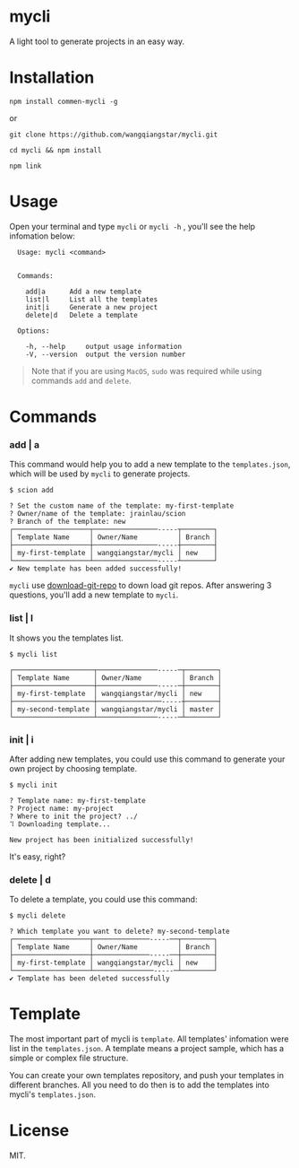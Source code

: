 # mycli
A light tool to generate projects in an easy way.

# Installation
```
npm install commen-mycli -g
```
or
```
git clone https://github.com/wangqiangstar/mycli.git

cd mycli && npm install

npm link
```

# Usage
Open your terminal and type `mycli` or `mycli -h` , you'll see the help infomation below:
```
  Usage: mycli <command>


  Commands:

    add|a      Add a new template
    list|l     List all the templates
    init|i     Generate a new project
    delete|d   Delete a template

  Options:

    -h, --help     output usage information
    -V, --version  output the version number
```

> Note that if you are using `MacOS`, `sudo` was required while using commands `add` and `delete`.

# Commands
### add | a
This command would help you to add a new template to the `templates.json`, which will be used by `mycli` to generate projects.
```
$ scion add

? Set the custom name of the template: my-first-template
? Owner/name of the template: jrainlau/scion
? Branch of the template: new
┌───────────────────┬────────────────-----┬────────┐
│ Template Name     │ Owner/Name          │ Branch │
├───────────────────┼────────────────-----┼────────┤
│ my-first-template │ wangqiangstar/mycli │ new    │
└───────────────────┴────────────────-----┴────────┘
✔ New template has been added successfully!
```
`mycli` use [download-git-repo](https://github.com/flipxfx/download-git-repo) to down load git repos. After answering 3 questions, you'll add a new template to `mycli`.

### list | l
It shows you the templates list.
```
$ mycli list

┌────────────────────┬───────────────-----─┬────────┐
│ Template Name      │ Owner/Name          │ Branch │
├────────────────────┼───────────────-----─┼────────┤
│ my-first-template  │ wangqiangstar/mycli │ new    │
├────────────────────┼────────────────-----┼────────┤
│ my-second-template │ wangqiangstar/mycli │ master │
└────────────────────┴───────────────-----─┴────────┘
```

### init | i
After adding new templates, you could use this command to generate your own project by choosing template.
```
$ mycli init

? Template name: my-first-template
? Project name: my-project
? Where to init the project? ../
⠹ Downloading template...

New project has been initialized successfully!
```

It's easy, right?

### delete | d
To delete a template, you could use this command:
```
$ mycli delete

? Which template you want to delete? my-second-template
┌───────────────────┬──────────────-----──┬────────┐
│ Template Name     │ Owner/Name          │ Branch │
├───────────────────┼──────────────-----──┼────────┤
│ my-first-template │ wangqiangstar/mycli │ new    │
└───────────────────┴───────────────-----─┴────────┘
✔ Template has been deleted successfully
```

# Template
The most important part of mycli is `template`. All templates' infomation were list in the `templates.json`.
A template means a project sample, which has a simple or complex file structure.

You can create your own templates repository, and push your templates in different branches. All you need to do then is to add the templates into mycli's `templates.json`.

# License
MIT.
